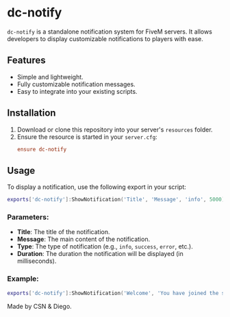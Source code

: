 # dc-notify

`dc-notify` is a standalone notification system for FiveM servers. It allows developers to display customizable notifications to players with ease.

## Features
- Simple and lightweight.
- Fully customizable notification messages.
- Easy to integrate into your existing scripts.

## Installation
1. Download or clone this repository into your server's `resources` folder.
2. Ensure the resource is started in your `server.cfg`:
    ```cfg
    ensure dc-notify
    ```

## Usage
To display a notification, use the following export in your script:

```lua
exports['dc-notify']:ShowNotification('Title', 'Message', 'info', 5000)
```

### Parameters:
- **Title**: The title of the notification.
- **Message**: The main content of the notification.
- **Type**: The type of notification (e.g., `info`, `success`, `error`, etc.).
- **Duration**: The duration the notification will be displayed (in milliseconds).

### Example:
```lua
exports['dc-notify']:ShowNotification('Welcome', 'You have joined the server!', 'success', 5000)
```

Made by CSN & Diego.
